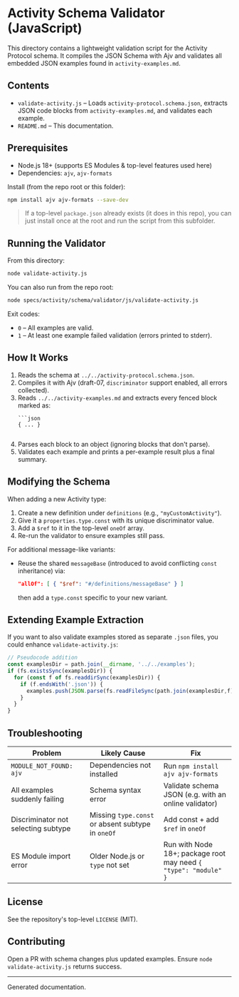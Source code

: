 # Activity Schema Validator (JavaScript)

This directory contains a lightweight validation script for the Activity Protocol schema. It compiles the JSON Schema with Ajv and validates all embedded JSON examples found in `activity-examples.md`.

## Contents

- `validate-activity.js` – Loads `activity-protocol.schema.json`, extracts JSON code blocks from `activity-examples.md`, and validates each example.
- `README.md` – This documentation.

## Prerequisites

- Node.js 18+ (supports ES Modules & top-level features used here)
- Dependencies: `ajv`, `ajv-formats`

Install (from the repo root or this folder):

```bash
npm install ajv ajv-formats --save-dev
```

> If a top-level `package.json` already exists (it does in this repo), you can just install once at the root and run the script from this subfolder.

## Running the Validator

From this directory:

```bash
node validate-activity.js
```

You can also run from the repo root:

```bash
node specs/activity/schema/validator/js/validate-activity.js
```

Exit codes:
- `0` – All examples are valid.
- `1` – At least one example failed validation (errors printed to stderr).

## How It Works

1. Reads the schema at `../../activity-protocol.schema.json`.
2. Compiles it with Ajv (draft-07, `discriminator` support enabled, all errors collected).
3. Reads `../../activity-examples.md` and extracts every fenced block marked as:
   ```
   ```json
   { ... }
   ```
   ```
4. Parses each block to an object (ignoring blocks that don't parse).
5. Validates each example and prints a per-example result plus a final summary.


## Modifying the Schema

When adding a new Activity type:

1. Create a new definition under `definitions` (e.g., `"myCustomActivity"`).
2. Give it a `properties.type.const` with its unique discriminator value.
3. Add a `$ref` to it in the top-level `oneOf` array.
4. Re-run the validator to ensure examples still pass.

For additional message-like variants:

- Reuse the shared `messageBase` (introduced to avoid conflicting `const` inheritance) via:
  ```json
  "allOf": [ { "$ref": "#/definitions/messageBase" } ]
  ```
  then add a `type.const` specific to your new variant.

## Extending Example Extraction

If you want to also validate examples stored as separate `.json` files, you could enhance `validate-activity.js`:

```js
// Pseudocode addition
const examplesDir = path.join(__dirname, '../../examples');
if (fs.existsSync(examplesDir)) {
  for (const f of fs.readdirSync(examplesDir)) {
    if (f.endsWith('.json')) {
      examples.push(JSON.parse(fs.readFileSync(path.join(examplesDir,f), 'utf8')));
    }
  }
}
```

## Troubleshooting

| Problem | Likely Cause | Fix |
|---------|--------------|-----|
| `MODULE_NOT_FOUND: ajv` | Dependencies not installed | Run `npm install ajv ajv-formats` |
| All examples suddenly failing | Schema syntax error | Validate schema JSON (e.g. with an online validator) |
| Discriminator not selecting subtype | Missing `type.const` or absent subtype in `oneOf` | Add const + add `$ref` in `oneOf` |
| ES Module import error | Older Node.js or `type` not set | Run with Node 18+; package root may need `{ "type": "module" }` |

## License

See the repository's top-level `LICENSE` (MIT).

## Contributing

Open a PR with schema changes plus updated examples. Ensure `node validate-activity.js` returns success.

---
Generated documentation.

